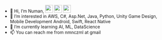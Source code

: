- 👋 Hi, I’m Numan,  <a href='http://numancizmeli.com'> <img src='https://camo.githubusercontent.com/848b97cc4b083526b0c238b28d6e2bfadb22b3de900f384e2209fb4bd454d84b/68747470733a2f2f6564656e742e6769746875622e696f2f537570657254696e7949636f6e732f696d616765732f7376672f6368726f6d69756d2e737667' width='25px'></a>
<a href='https://www.instagram.com/nmnczml/'> <img src='https://camo.githubusercontent.com/c9dacf0f25a1489fdbc6c0d2b41cda58b77fa210a13a886d6f99e027adfbd358/68747470733a2f2f6564656e742e6769746875622e696f2f537570657254696e7949636f6e732f696d616765732f7376672f696e7374616772616d2e737667' width='25px'></a> <a href='https://www.linkedin.com/in/numancizmeli/'> <img src='https://camo.githubusercontent.com/c8a9c5b414cd812ad6a97a46c29af67239ddaeae08c41724ff7d945fb4c047e5/68747470733a2f2f6564656e742e6769746875622e696f2f537570657254696e7949636f6e732f696d616765732f7376672f6c696e6b6564696e2e737667' width='25px'></a>
- 👀 I’m interested in AWS, C#, Asp.Net, Java, Python, Unity Game Design, Mobile Development Android, Swift, React Native
- 🌱 I’m currently learning AI, ML, DataScience
- 📫 You can reach me from nmnczml at gmail
